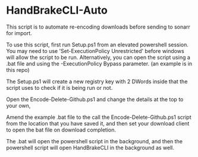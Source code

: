 # HandBrakeCLI-Auto

This script is to automate re-encoding downloads before sending to sonarr for import.

To use this script, first run Setup.ps1 from an elevated powershell session.  
You may need to use 'Set-ExecutionPolicy Unrestricted' before windows will allow the script to be run.
Alternatively, you can open the script using a .bat file and using the -ExecutionPolicy Bypass parameter.
(an example is in this repo)

The Setup.ps1 will create a new registry key with 2 DWords inside that the script uses to check if it is being run or not.

Open the Encode-Delete-Github.ps1 and change the details at the top to your own,

Amend the example .bat file to the call the Encode-Delete-Github.ps1 script from the location that you have saved it, and then set your download client to open the bat file on download completion.

The .bat will open the powershell script in the background, and then the powershell script will open HandBrakeCLI in the background as well.
